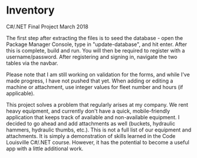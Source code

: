 # Inventory
C#/.NET Final Project March 2018

The first step after extracting the files is to seed the database - open the Package Manager Console, type in "update-database", and hit enter. After this is complete, build and run. You will then be required to register with a username/password. After registering and signing in, navigate the two tables via the navbar. 

Please note that I am still working on validation for the forms, and while I've made progress, I have not pushed that yet. When adding or editing a machine or attachment, use integer values for fleet number and hours (if applicable). 

This project solves a problem that regularly arises at my company. We rent heavy equipment, and currently don't have a quick, mobile-friendly application that keeps track of available and non-available equipment. I decided to go ahead and add attachments as well (buckets, hydraulic hammers, hydraulic thumbs, etc.). This is not a full list of our equipment and attachments. It is simply a demonstration of skills learned in the Code Louisville C#/.NET course. However, it has the potential to become a useful app with a little additional work. 
